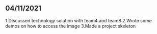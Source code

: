 ## 04/11/2021
1.Discussed technology solution with team4 and team8
2.Wrote some demos on how to access the image 
3.Made a project skeleton
